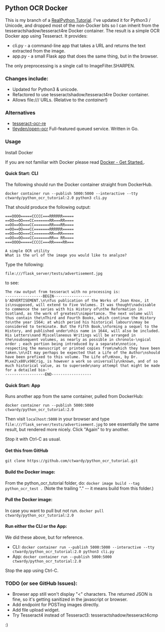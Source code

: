 ## Python OCR Docker

This is my branch of a
[RealPython Tutorial](https://realpython.com/blog/python/setting-up-a-simple-ocr-server/).
I've updated it for Python3 / Unicode, and dropped most of the non-Docker bits
so I can inherit from the tesseractshadow/tesseract4re Docker container.
The result is a simple OCR Docker app using Tesseract. It provides:
* cli.py - a command-line app that takes a URL and returns the text extracted from the image.
* app.py - a small Flask app that does the same thing, but in the browser.

The only preprocessing is a single call to ImageFilter.SHARPEN.


### Changes include:
* Updated for Python3 & unicode.
* Refactored to use tesseractshadow/tesseract4re Docker container.
* Allows file:/// URLs. (Relative to the _container!_)

### Alternatives
* [tesseract-ocr-re](https://github.com/tesseract-shadow/tesseract-ocr-re)
* [tleyden/open-ocr](https://github.com/tleyden/open-ocr) Full-featured queued service. Written in Go.


### Usage

Install Docker

If you are not familiar with Docker please read [Docker - Get Started.](https://docs.docker.com/get-started/).

#### Quick Start: CLI
The following should run the Docker container straight from DockerHub.

```
docker container run --publish 5000:5000 --interactive --tty ctwardy/python_ocr_tutorial:2.0 python3 cli.py
```

That should produce the following output:
```
===OOOO=====CCCCC===RRRRRR=====
==OO==OO===CC=======RR===RR====
==OO==OO===CC=======RR===RR====
==OO==OO===CC=======RRRRRR=====
==OO==OO===CC=======RR==RR=====
==OO==OO===CC=======RR== RR====
===OOOO=====CCCCC===RR====RR===

A simple OCR utility
What is the url of the image you would like to analyze?
```

Type the following:
```
file:///flask_server/tests/advertisement.jpg
```

to see:
```
The raw output from tesseract with no processing is:
-----------------BEGIN-----------------
b'ADVERTISEMENT.\n\nTus publication of the Works of Joan Knox, it is\nsupposed, will extend to Five Volumes. It was thought\nadvisable to commence the series with his History of\nthe Reformation in Scotland, as the work of greatest\nimportance. The next volume will thus contain the\nThird and Fourth Books, which continue the History to\nthe year 1564; at which period his historical labours\nmay be considered to terminate. But the Fifth Book,\nforming a sequel to the History, and published under\nhis name in 1644, will also be included. His Letters\nand Miscellaneous Writings will be arranged in the\nsubsequent volumes, as nearly as possible in chronolo-\ngical order ; each portion being introduced by a separate\nnotice, respecting the manuscript or printed copies from\nwhich they have been taken.\n\nIt may perhaps be expected that a Life of the Author\nshould have been prefixed to this volume. The Life of\nKnox, by Dr. M\xe2\x80\x98Crig, is however a work so universally\nknown, and of so much historical value, as to supersede\nany attempt that might be made for a detailed bio-'
------------------END------------------
```

#### Quick Start: App
Runs another app from the same container, pulled from DockerHub:
```
docker container run --publish 5000:5000 ctwardy/python_ocr_tutorial:2.0
```
Then visit `localhost:5000` in your browser and type `file:///flask_server/tests/advertisement.jpg` to
see essentially the same result, but rendered more nicely. Click "Again" to try another.

Stop it with Ctrl-C as usual.

#### Get this from GitHub
```
git clone https://github.com/ctwardy/python_ocr_tutorial.git
```

#### Build the Docker image:
From the python_ocr_tutorial folder, do:
```docker image build --tag python_ocr_test .```
(Note the trailing "." -- it means build from this folder.)

#### Pull the Docker image:
In case you want to pull but not run.
```docker pull ctwardy/python_ocr_tutorial:2.0```

#### Run either the CLI or the App:
We did these above, but for reference.
* CLI: `docker container run --publish 5000:5000 --interactive --tty
    ctwardy/python_ocr_tutorial:2.0 python3 cli.py`
* App: `docker container run --publish 5000:5000 ctwardy/python_ocr_tutorial:2.0`

Stop the app using Ctrl-C.

### TODO (or see GitHub Issues):
* Browser app still won't display "<" characters. The returned JSON is fine,
so it's getting sanitized in the javascript or browser.
* Add endpoint for POSTing images directly.
* Add file upload widget.
* Try Tesseract4 instead of Tesseract3: tesseractshadow/tesseract4cmp


:)